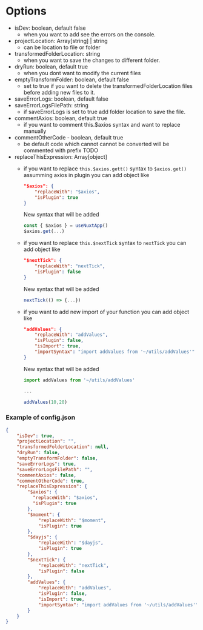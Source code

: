 # Options

- isDev: boolean, default false 
  - when you want to add see the errors on the console.
- projectLocation: Array[string] | string
  - can be location to file or folder
- transformedFolderLocation: string
  - when you want to save the changes to different folder.
- dryRun: boolean, default true
  - when you dont want to modify the current files
- emptyTransformFolder: boolean, default false
  - set to true if you want to delete the transformedFolderLocation files before adding new files to it.
- saveErrorLogs: boolean, default false
- saveErrorLogsFilePath: string
  - if saveErrorLogs is set to true add folder location to save the file.
- commentAxios: boolean, default true
  - if you want to comment this.$axios syntax and want to replace manually
- commentOtherCode - boolean, default true
  - be default code which cannot cannot be converted will be commented with prefix TODO
- replaceThisExpression: Array[object]
  - if you want to replace ```this.$axios.gett()``` syntax to ```$axios.get()``` assumming  axios in plugin you can add object like 
    ```json
    "$axios": {
        "replaceWith": "$axios",
        "isPlugin": true
    }
    ```

    New syntax that will be added
    ```js
    const { $axios } = useNuxtApp()
    $axios.get(...)
    ```
  - if you want to replace ```this.$nextTick``` syntax to ```nextTick``` you can add object like 
    ```json
    "$nextTick": {
        "replaceWith": "nextTick",
        "isPlugin": false
    }
    ```
    
    New syntax that will be added
    ```js
    nextTick(() => {...})
    ```
  - if you want to add new import of your function you can add object like 
    ```json
    "addValues": {
        "replaceWith": "addValues",
        "isPlugin": false,
        "isImport": true,
        "importSyntax": "import addValues from '~/utils/addValues'"
    }
    ```

    New syntax that will be added
    ```js
    import addValues from '~/utils/addValues'

    ...

    addValues(10,20)
    ``` 


### Example of config.json

```json
{
    "isDev": true,
    "projectLocation": "",
    "transformedFolderLocation": null,
    "dryRun": false,
    "emptyTransformFolder": false,
    "saveErrorLogs": true,
    "saveErrorLogsFilePath": "",
    "commentAxios": false,
    "commentOtherCode": true,
    "replaceThisExpression": {
        "$axios": {
          "replaceWith": "$axios",
          "isPlugin": true
        },
        "$moment": {
            "replaceWith": "$moment",
            "isPlugin": true
        },
        "$dayjs": {
            "replaceWith": "$dayjs",
            "isPlugin": true
        },
        "$nextTick": {
            "replaceWith": "nextTick",
            "isPlugin": false
        },
        "addValues": {
            "replaceWith": "addValues",
            "isPlugin": false,
            "isImport": true,
            "importSyntax": "import addValues from '~/utils/addValues'"
        }
    }
}
```